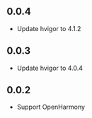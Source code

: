 ## 0.0.4

* Update hvigor to 4.1.2

## 0.0.3

* Update hvigor to 4.0.4

## 0.0.2

* Support OpenHarmony
